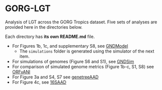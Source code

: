 # GORG-LGT
Analysis of LGT across the GORG Tropics dataset. Five sets of analyses are provided here in the directories below. 

Each directory has **its own README.md** file.  

* For Figures 1b, 1c, and supplementary S8, see [GNDModel](GNDModel/)
	* The `simulations` folder is generated using the simulator of the next item.
* For simulations of genomes (Figure S6 and S1), see [GNDSim](GNDSim/)
* For comparison of simulated genome metrics (Figure 1b-c, S1, S8) see [ORFvANI](ORFvANI)
* For Figure 3a and S4, S7 see [genetreeAAD](genetreeAAD/)
* For Figure 4c, see [16SAAD](16SAAD/)
